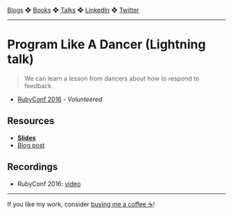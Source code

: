 [Blogs](../blogs.md) ❖ [Books](../books.md) ❖ [Talks](../talks.md) ❖ [LinkedIn](https://www.linkedin.com/in/victoriagonda/) ❖ [Twitter](https://twitter.com/TTGonda)

---

# Program Like A Dancer (Lightning talk)

> We can learn a lesson from dancers about how to respond to feedback.

-   [RubyConf 2016](http://rubyconf.org/) - _Volunteered_

## Resources

-   **[Slides](https://speakerdeck.com/vgonda/program-like-a-dancer)**
-   [Blog post](http://collectiveidea.com/blog/archives/2016/11/02/program-like-a-dancer)

## Recordings

- RubyConf 2016: [video](https://youtu.be/SswGJpZVNFg?t=48m3s)

---

If you like my work, consider [buying me a coffee ☕](https://www.buymeacoffee.com/96JjLEW)!
